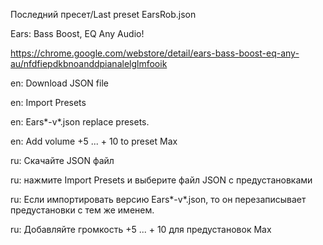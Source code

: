 Последний пресет/Last preset EarsRob.json

Ears: Bass Boost, EQ Any Audio!

https://chrome.google.com/webstore/detail/ears-bass-boost-eq-any-au/nfdfiepdkbnoanddpianalelglmfooik

en: Download JSON file

en: Import Presets

en: Ears*-v*.json replace presets.

en: Add volume +5 ... + 10 to preset Max


ru: Скачайте JSON файл

ru: нажмите Import Presets и выберите файл JSON с предустановками

ru: Если импортировать версию Ears*-v*.json, то он перезаписывает предустановки с тем же именем.

ru: Добавляйте громкость +5 ... + 10 для предустановок Max
